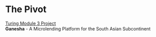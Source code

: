 # The Pivot
[Turing Module 3 Project](https://github.com/turingschool/lesson_plans/blob/master/ruby_03-professional_rails_applications/the_pivot.md) <br>
**Ganesha** - A Microlending Platform for the South Asian Subcontinent
